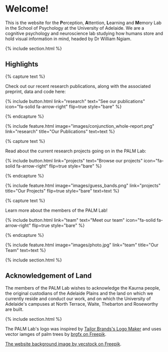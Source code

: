 ---
---

# Welcome!

This is the website for the **P**erception, **A**ttention, **L**earning and **M**emory Lab in the School of Psychology at the University of Adelaide. We are a cognitive psychology and neuroscience lab studying how humans store and hold visual information in mind, headed by Dr William Ngiam.

{% include section.html %}

## Highlights

{% capture text %}

Check out our recent research publications, along with the associated preprint, data and code here:

{%
  include button.html
  link="research"
  text="See our publications"
  icon="fa-solid fa-arrow-right"
  flip=true
  style="bare"
%}

{% endcapture %}

{%
  include feature.html
  image="images/conjunction_whole-report.png"
  link="research"
  title="Our Publications"
  text=text
%}

{% capture text %}

Read about the current research projects going on in the PALM Lab:

{%
  include button.html
  link="projects"
  text="Browse our projects"
  icon="fa-solid fa-arrow-right"
  flip=true
  style="bare"
%}

{% endcapture %}

{%
  include feature.html
  image="images/guess_bands.png"
  link="projects"
  title="Our Projects"
  flip=true
  style="bare"
  text=text
%}

{% capture text %}

Learn more about the members of the PALM Lab!

{%
  include button.html
  link="team"
  text="Meet our team"
  icon="fa-solid fa-arrow-right"
  flip=true
  style="bare"
%}

{% endcapture %}

{%
  include feature.html
  image="images/photo.jpg"
  link="team"
  title="Our Team"
  text=text
%}

{% include section.html %}

<!--- ## Recent updates

**June 2024:** William becomes a Lecturer at the University of Adelaide and starts the PALM Lab! 

{% include section.html %} --->

## Acknowledgement of Land

The members of the PALM Lab wishes to acknowledge the Kaurna people, the original custodians of the Adelaide Plains and the land on which we currently reside and conduct our work, and on which the University of Adelaide's campuses at North Terrace, Waite, Thebarton and Roseworthy are built.

{% include section.html %}

The PALM Lab's logo was inspired by [Tailor Brands's Logo Maker](https://www.tailorbrands.com/logo-maker) and uses vector iamges of palm trees by <a href="https://www.freepik.com/free-vector/set-plant-tree-with-its-silhouette_9180852.htm#query=palm%20tree&position=13&from_view=keyword&track=ais&uuid=29b149a6-8653-4b2d-8d80-e2069c41792f">brgfx on Freepik</a>.

<a href="https://www.freepik.com/free-photo/futuristic-computer-generated-blue-fractal-symbol-generative-ai_40967283.htm#page=14&query=working%20memory%20banner%20brain&position=25&from_view=search&track=ais&uuid=142171a4-d07d-469f-a7dc-60f37d10544d">The website background image by vecstock on Freepik</a>.
